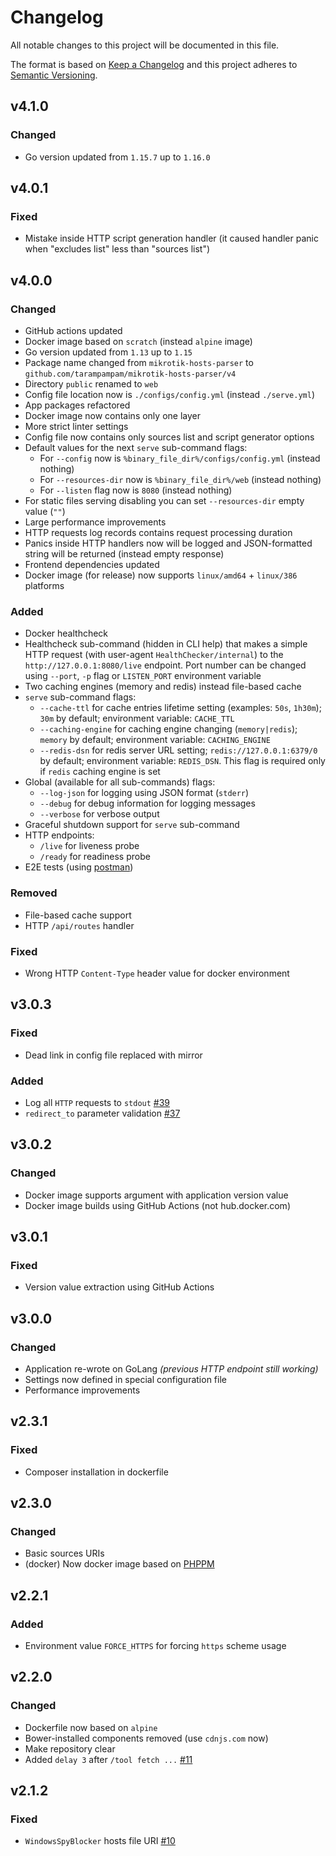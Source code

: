 # Changelog

All notable changes to this project will be documented in this file.

The format is based on [Keep a Changelog][keepachangelog] and this project adheres to [Semantic Versioning][semver].

## v4.1.0

### Changed

- Go version updated from `1.15.7` up to `1.16.0`

## v4.0.1

### Fixed

- Mistake inside HTTP script generation handler (it caused handler panic when "excludes list" less than "sources list")

## v4.0.0

### Changed

- GitHub actions updated
- Docker image based on `scratch` (instead `alpine` image)
- Go version updated from `1.13` up to `1.15`
- Package name changed from `mikrotik-hosts-parser` to `github.com/tarampampam/mikrotik-hosts-parser/v4`
- Directory `public` renamed to `web`
- Config file location now is `./configs/config.yml` (instead `./serve.yml`)
- App packages refactored
- Docker image now contains only one layer
- More strict linter settings
- Config file now contains only sources list and script generator options
- Default values for the next `serve` sub-command flags:
  - For `--config` now is `%binary_file_dir%/configs/config.yml` (instead nothing)
  - For `--resources-dir` now is `%binary_file_dir%/web` (instead nothing)
  - For `--listen` flag now is `8080` (instead nothing)
- For static files serving disabling you can set `--resources-dir` empty value (`""`)
- Large performance improvements
- HTTP requests log records contains request processing duration
- Panics inside HTTP handlers now will be logged and JSON-formatted string will be returned (instead empty response)
- Frontend dependencies updated
- Docker image (for release) now supports `linux/amd64` + `linux/386` platforms

### Added

- Docker healthcheck
- Healthcheck sub-command (hidden in CLI help) that makes a simple HTTP request (with user-agent `HealthChecker/internal`) to the `http://127.0.0.1:8080/live` endpoint. Port number can be changed using `--port`, `-p` flag or `LISTEN_PORT` environment variable
- Two caching engines (memory and redis) instead file-based cache
- `serve` sub-command flags:
  - `--cache-ttl` for cache entries lifetime setting (examples: `50s`, `1h30m`); `30m` by default; environment variable: `CACHE_TTL`
  - `--caching-engine` for caching engine changing (`memory|redis`); `memory` by default; environment variable: `CACHING_ENGINE`
  - `--redis-dsn` for redis server URL setting; `redis://127.0.0.1:6379/0` by default; environment variable: `REDIS_DSN`. This flag is required only if `redis` caching engine is set
- Global (available for all sub-commands) flags:
  - `--log-json` for logging using JSON format (`stderr`)
  - `--debug` for debug information for logging messages
  - `--verbose` for verbose output
- Graceful shutdown support for `serve` sub-command
- HTTP endpoints:
  - `/live` for liveness probe
  - `/ready` for readiness probe
- E2E tests (using [postman](https://www.postman.com/))

### Removed

- File-based cache support
- HTTP `/api/routes` handler

### Fixed

- Wrong HTTP `Content-Type` header value for docker environment

## v3.0.3

### Fixed

- Dead link in config file replaced with mirror

### Added

- Log all `HTTP` requests to `stdout` [#39]
- `redirect_to` parameter validation [#37]

[#37]:https://github.com/tarampampam/mikrotik-hosts-parser/issues/37
[#39]:https://github.com/tarampampam/mikrotik-hosts-parser/pull/39

## v3.0.2

### Changed

- Docker image supports argument with application version value
- Docker image builds using GitHub Actions (not hub.docker.com)

## v3.0.1

### Fixed

- Version value extraction using GitHub Actions

## v3.0.0

### Changed

- Application re-wrote on GoLang _(previous HTTP endpoint still working)_
- Settings now defined in special configuration file
- Performance improvements

## v2.3.1

### Fixed

- Composer installation in dockerfile

## v2.3.0

### Changed

- Basic sources URIs
- (docker) Now docker image based on [PHPPM][phppm]

[phppm]:https://github.com/php-pm/php-pm

## v2.2.1

### Added

- Environment value `FORCE_HTTPS` for forcing `https` scheme usage

## v2.2.0

### Changed

- Dockerfile now based on `alpine`
- Bower-installed components removed (use `cdnjs.com` now)
- Make repository clear
- Added `delay 3` after `/tool fetch ...` [#11]

[#11]: https://github.com/tarampampam/mikrotik-hosts-parser/issues/11

## v2.1.2

### Fixed

- `WindowsSpyBlocker` hosts file URI [#10]

[#10]: https://github.com/tarampampam/mikrotik-hosts-parser/issues/10

[keepachangelog]:https://keepachangelog.com/en/1.0.0/
[semver]:https://semver.org/spec/v2.0.0.html
